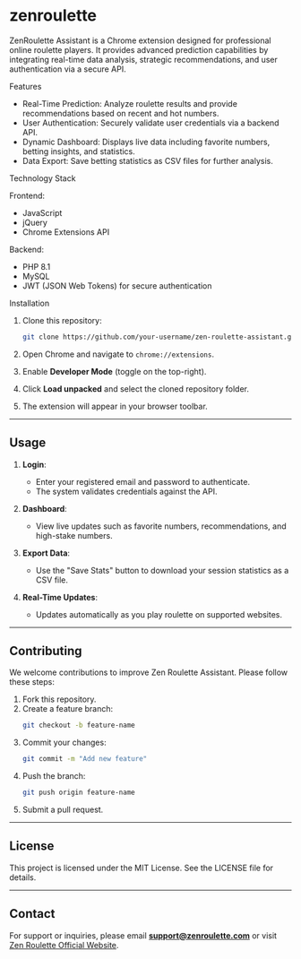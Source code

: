 # zenroulette
ZenRoulette Assistant is a Chrome extension designed for professional online roulette players. It provides advanced prediction capabilities by integrating real-time data analysis, strategic recommendations, and user authentication via a secure API.

Features

- Real-Time Prediction: Analyze roulette results and provide recommendations based on recent and hot numbers.
- User Authentication: Securely validate user credentials via a backend API.
- Dynamic Dashboard: Displays live data including favorite numbers, betting insights, and statistics.
- Data Export: Save betting statistics as CSV files for further analysis.

Technology Stack

Frontend:

- JavaScript
- jQuery
- Chrome Extensions API

Backend:

- PHP 8.1
- MySQL
- JWT (JSON Web Tokens) for secure authentication

Installation

1. Clone this repository:
   ```bash
   git clone https://github.com/your-username/zen-roulette-assistant.git
   ```

2. Open Chrome and navigate to `chrome://extensions`.

3. Enable **Developer Mode** (toggle on the top-right).

4. Click **Load unpacked** and select the cloned repository folder.

5. The extension will appear in your browser toolbar.

---

## Usage

1. **Login**:
   - Enter your registered email and password to authenticate.
   - The system validates credentials against the API.

2. **Dashboard**:
   - View live updates such as favorite numbers, recommendations, and high-stake numbers.

3. **Export Data**:
   - Use the "Save Stats" button to download your session statistics as a CSV file.

4. **Real-Time Updates**:
   - Updates automatically as you play roulette on supported websites.

---

## Contributing

We welcome contributions to improve Zen Roulette Assistant. Please follow these steps:

1. Fork this repository.
2. Create a feature branch:
   ```bash
   git checkout -b feature-name
   ```
3. Commit your changes:
   ```bash
   git commit -m "Add new feature"
   ```
4. Push the branch:
   ```bash
   git push origin feature-name
   ```
5. Submit a pull request.

---

## License

This project is licensed under the MIT License. See the LICENSE file for details.

---

## Contact

For support or inquiries, please email **support@zenroulette.com** or visit [Zen Roulette Official Website](https://www.zenroulette.com).

